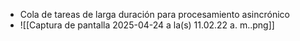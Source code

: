 - Cola de tareas de larga duración para procesamiento asincrónico
- ![[Captura de pantalla 2025-04-24 a la(s) 11.02.22 a. m..png]]